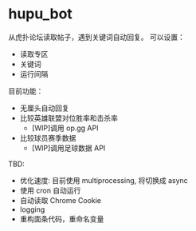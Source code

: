 # hupu_bot

从虎扑论坛读取帖子，遇到关键词自动回复。
可以设置：

- 读取专区
- 关键词
- 运行间隔

目前功能：

- 无厘头自动回复
- 比较英雄联盟对位胜率和击杀率
  - \[WIP\]调用 op.gg API
- 比较球员赛季数据
  - \[WIP\]调用足球数据 API

TBD:

- 优化速度: 目前使用 multiprocessing, 将切换成 async
- 使用 cron 自动运行
- 自动读取 Chrome Cookie
- logging
- 重构面条代码，重命名变量
